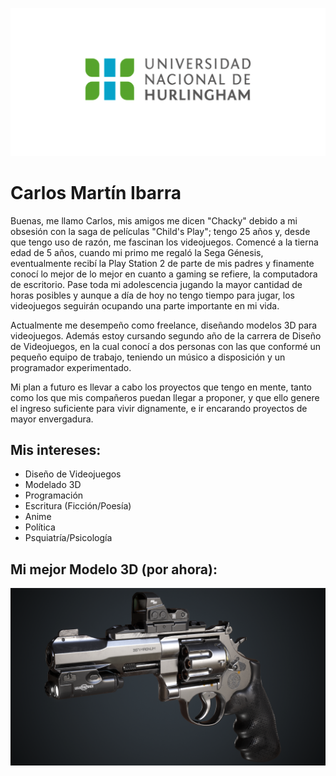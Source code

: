 ![Logo UNAHUR](./assets/UNAHUR.png)


# Carlos Martín Ibarra

Buenas, me llamo Carlos, mis amigos me dicen "Chacky" debido a mi obsesión con la saga de películas "Child's Play"; tengo 25 años y, desde que tengo uso de razón, me fascinan los videojuegos. Comencé a la tierna edad de 5 años, cuando mi primo me regaló la Sega Génesis, eventualmente recibí la Play Station 2 de parte de mis padres y finamente conocí lo mejor de lo mejor en cuanto a gaming se refiere, la computadora de escritorio. Pase toda mi adolescencia jugando la mayor cantidad de horas posibles y aunque a día de hoy no tengo tiempo para jugar, los videojuegos seguirán ocupando una parte importante en mi vida.

Actualmente me desempeño como freelance, diseñando modelos 3D para videojuegos. Además estoy cursando segundo año de la carrera de Diseño de Videojuegos, en la cual conocí a dos personas con las que conformé un pequeño equipo de trabajo, teniendo un músico a disposición y un programador experimentado.

Mi plan a futuro es llevar a cabo los proyectos que tengo en mente, tanto como los que mis compañeros puedan llegar a proponer, y que ello genere el ingreso suficiente para vivir dignamente, e ir encarando proyectos de mayor envergadura.

## Mis intereses:
* Diseño de Videojuegos
* Modelado 3D
* Programación
* Escritura (Ficción/Poesía)
* Anime
* Política
* Psquiatría/Psicología

## Mi mejor Modelo 3D (por ahora):
![Render](./assets/screenshot001.png)
